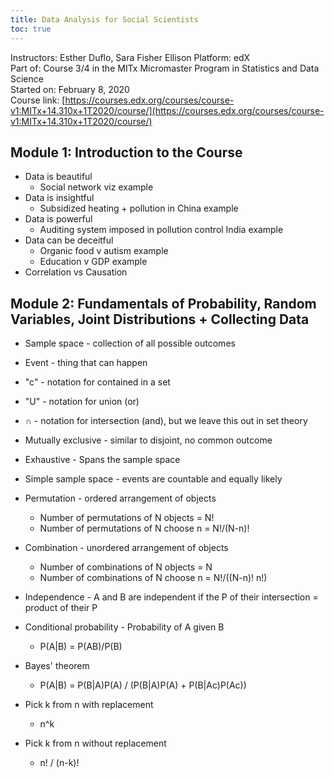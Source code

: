 ```yaml
---
title: Data Analysis for Social Scientists
toc: true
---
```


Instructors: Esther Duflo, Sara Fisher Ellison
Platform: edX  
Part of: Course 3/4 in the MITx Micromaster Program in Statistics and Data Science  
Started on: February 8, 2020  
Course link: [https://courses.edx.org/courses/course-v1:MITx+14.310x+1T2020/course/](https://courses.edx.org/courses/course-v1:MITx+14.310x+1T2020/course/)  


## Module 1: Introduction to the Course
- Data is beautiful
	- Social network viz example
- Data is insightful
	- Subsidized heating + pollution in China example
- Data is powerful
	- Auditing system imposed in pollution control India example
- Data can be deceitful
	- Organic food v autism example
	- Education v GDP example
- Correlation vs Causation

## Module 2: Fundamentals of Probability, Random Variables, Joint Distributions + Collecting Data
- Sample space - collection of all possible outcomes
- Event - thing that can happen
- "c" - notation for contained in a set
- "U" - notation for union (or)
- $\cap$ - notation for intersection (and), but we leave this out in set theory
- Mutually exclusive - similar to disjoint, no common outcome
- Exhaustive - Spans the sample space
- Simple sample space - events are countable and equally likely
- Permutation - ordered arrangement of objects
	- Number of permutations of N objects = N!
	- Number of permutations of N choose n = N!/(N-n)!
- Combination - unordered arrangement of objects
	- Number of combinations of N objects = N
	- Number of combinations of N choose n = N!/((N-n)! n!)
- Independence - A and B are independent if the P of their intersection = product of their P
- Conditional probability - Probability of A given B
	- P(A|B) = P(AB)/P(B)
- Bayes' theorem
	- P(A|B) = P(B|A)P(A) / (P(B|A)P(A) + P(B|Ac)P(Ac))
- Pick k from n with replacement
	- n^k
- Pick k from n without replacement
	- n! / (n-k)!

















    <!--- MathJax stuff -->
    <script type="text/javascript" async src="https://cdnjs.cloudflare.com/ajax/libs/mathjax/2.7.4/MathJax.js?config=TeX-AMS-MML_HTMLorMML"></script>
    <script type="text/x-mathjax-config">
        MathJax.Hub.Config({ TeX: { equationNumbers: {autoNumber: "all"} } });
    </script>